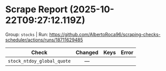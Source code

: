 # Scrape Report (2025-10-22T09:27:12.119Z)

Group: `stocks`  |  Run: https://github.com/AlbertoRoca96/scraping-checks-scheduler/actions/runs/18711629485

| Check | Changed | Keys | Error |
|---|:---:|:--|:--|
| `stock_ntdoy_global_quote` | — |  |  |
